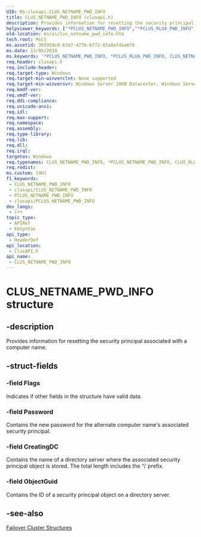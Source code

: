```yaml
---
UID: NS:clusapi.CLUS_NETNAME_PWD_INFO
title: CLUS_NETNAME_PWD_INFO (clusapi.h)
description: Provides information for resetting the security principal associated with a computer name.
helpviewer_keywords: ["*PCLUS_NETNAME_PWD_INFO","*PCLUS_RLUA_PWD_INFO","CLUS_NETNAME_PWD_INFO","CLUS_NETNAME_PWD_INFO structure [Failover Cluster]","CLUS_RLUA_PWD_INFO","CLUS_RLUA_PWD_INFO structure [Failover Cluster]","PCLUS_NETNAME_PWD_INFO","PCLUS_NETNAME_PWD_INFO structure pointer [Failover Cluster]","PCLUS_RLUA_PWD_INFO","PCLUS_RLUA_PWD_INFO structure pointer [Failover Cluster]","clusapi/CLUS_NETNAME_PWD_INFO","clusapi/CLUS_RLUA_PWD_INFO","clusapi/PCLUS_NETNAME_PWD_INFO","clusapi/PCLUS_RLUA_PWD_INFO","mscs.clus_netname_pwd_info"]
old-location: mscs\clus_netname_pwd_info.htm
tech.root: MsCS
ms.assetid: 365959c8-63e7-477b-b772-85a0afdaa6f6
ms.date: 12/05/2018
ms.keywords: '*PCLUS_NETNAME_PWD_INFO, *PCLUS_RLUA_PWD_INFO, CLUS_NETNAME_PWD_INFO, CLUS_NETNAME_PWD_INFO structure [Failover Cluster], CLUS_RLUA_PWD_INFO, CLUS_RLUA_PWD_INFO structure [Failover Cluster], PCLUS_NETNAME_PWD_INFO, PCLUS_NETNAME_PWD_INFO structure pointer [Failover Cluster], PCLUS_RLUA_PWD_INFO, PCLUS_RLUA_PWD_INFO structure pointer [Failover Cluster], clusapi/CLUS_NETNAME_PWD_INFO, clusapi/CLUS_RLUA_PWD_INFO, clusapi/PCLUS_NETNAME_PWD_INFO, clusapi/PCLUS_RLUA_PWD_INFO, mscs.clus_netname_pwd_info'
req.header: clusapi.h
req.include-header: 
req.target-type: Windows
req.target-min-winverclnt: None supported
req.target-min-winversvr: Windows Server 2008 Datacenter, Windows Server 2008 Enterprise
req.kmdf-ver: 
req.umdf-ver: 
req.ddi-compliance: 
req.unicode-ansi: 
req.idl: 
req.max-support: 
req.namespace: 
req.assembly: 
req.type-library: 
req.lib: 
req.dll: 
req.irql: 
targetos: Windows
req.typenames: CLUS_NETNAME_PWD_INFO, *PCLUS_NETNAME_PWD_INFO, CLUS_RLUA_PWD_INFO, *PCLUS_RLUA_PWD_INFO
req.redist: 
ms.custom: 19H1
f1_keywords:
 - CLUS_NETNAME_PWD_INFO
 - clusapi/CLUS_NETNAME_PWD_INFO
 - PCLUS_NETNAME_PWD_INFO
 - clusapi/PCLUS_NETNAME_PWD_INFO
dev_langs:
 - c++
topic_type:
 - APIRef
 - kbSyntax
api_type:
 - HeaderDef
api_location:
 - ClusAPI.h
api_name:
 - CLUS_NETNAME_PWD_INFO
---
```


# CLUS_NETNAME_PWD_INFO structure


## -description

Provides information for resetting the security principal associated with a computer name.

## -struct-fields

### -field Flags

Indicates if other fields in the structure have valid data.

### -field Password

Contains the new password for the alternate computer name's associated security principal.

### -field CreatingDC

Contains the name of a directory server where the associated security principal object is stored. The total length includes the '\\' prefix.

### -field ObjectGuid

Contains the ID of a security principal object on a directory server.

## -see-also

<a href="/previous-versions/windows/desktop/mscs/cluster-structures">Failover Cluster Structures</a>